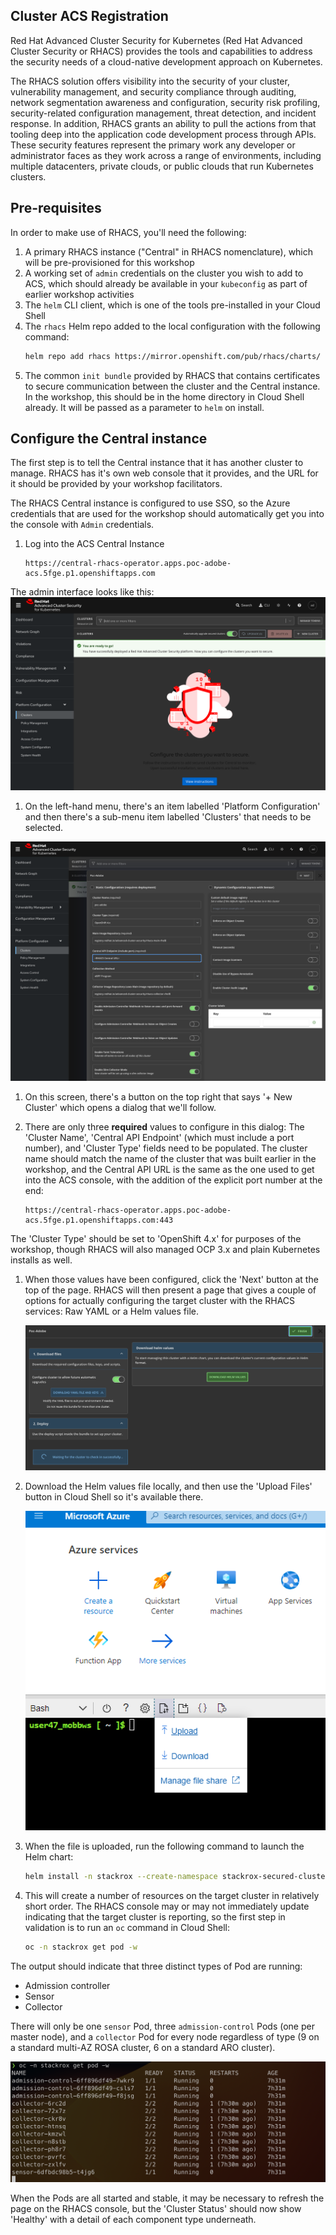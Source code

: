 ## Cluster ACS Registration

Red Hat Advanced Cluster Security for Kubernetes (Red Hat Advanced Cluster Security or RHACS) provides the tools and capabilities to address the security needs of a cloud-native development approach on Kubernetes.

The RHACS solution offers visibility into the security of your cluster, vulnerability management, and security compliance through auditing, network segmentation awareness and configuration, security risk profiling, security-related configuration management, threat detection, and incident response. In addition, RHACS grants an ability to pull the actions from that tooling deep into the application code development process through APIs.
These security features represent the primary work any developer or administrator faces as they work across a range of environments, including multiple datacenters, private clouds, or public clouds that run Kubernetes clusters.

## Pre-requisites

In order to make use of RHACS, you'll need the following:

1. A primary RHACS instance ("Central" in RHACS nomenclature), which will be pre-provisioned for this workshop
1. A working set of `admin` credentials on the cluster you wish to add to ACS, which should already be available in your `kubeconfig` as part of earlier workshop activities
1. The `helm` CLI client, which is one of the tools pre-installed in your Cloud Shell
1. The `rhacs` Helm repo added to the local configuration with the following command:
    ```bash
    helm repo add rhacs https://mirror.openshift.com/pub/rhacs/charts/
    ```
1. The common `init bundle` provided by RHACS that contains certificates to secure communication between the cluster and the Central instance. In the workshop, this should be in the home directory in Cloud Shell already. It will be passed as a parameter to `helm` on install.

## Configure the Central instance

The first step is to tell the Central instance that it has another cluster to manage. RHACS has it's own web console that it provides, and the URL for it should be provided by your workshop facilitators.

The RHACS Central instance is configured to use SSO, so the Azure credentials that are used for the workshop should automatically get you into the console with `Admin` credentials.

1. Log into the ACS Central Instance

    ```
    https://central-rhacs-operator.apps.poc-adobe-acs.5fge.p1.openshiftapps.com
    ```

The admin interface looks like this: ![ACS-Console](acs-cluster-home.png)

1. On the left-hand menu, there's an item labelled 'Platform Configuration' and then there's a sub-menu item labelled 'Clusters' that needs to be selected.

![ACS-Cluster-Add-Step-1](acs-cluster-step-1.png)

1. On this screen, there's a button on the top right that says '+ New Cluster' which opens a dialog that we'll follow.

1. There are only three **required** values to configure in this dialog: The 'Cluster Name', 'Central API Endpoint' (which must include a port number), and 'Cluster Type' fields need to be populated. The cluster name should match the name of the cluster that was built earlier in the workshop, and the Central API URL is the same as the one used to get into the ACS console, with the addition of the explicit port number at the end:

    ```
    https://central-rhacs-operator.apps.poc-adobe-acs.5fge.p1.openshiftapps.com:443
    ```

The 'Cluster Type' should be set to 'OpenShift 4.x' for purposes of the workshop, though RHACS will also managed OCP 3.x and plain Kubernetes installs as well.

1. When those values have been configured, click the 'Next' button at the top of the page. RHACS will then present a page that gives a couple of options for actually configuring the target cluster with the RHACS services: Raw YAML or a Helm values file.

    ![ACS-Cluster-Add-Step-2](acs-cluster-step-2.png)

1. Download the Helm values file locally, and then use the 'Upload Files' button in Cloud Shell so it's available there.

    ![ACS-File-Upload-Button](acs-upload.png)

1. When the file is uploaded, run the following command to launch the Helm chart:

    ```bash
    helm install -n stackrox --create-namespace stackrox-secured-cluster-services rhacs/secured-cluster-services -f <downloaded_helm_values_file> -f clouddrive/adobe-workshop-cluster-init-bundle.yaml
    ```

1. This will create a number of resources on the target cluster in relatively short order. The RHACS console may or may not immediately update indicating that the target cluster is reporting, so the first step in validation is to run an `oc` command in Cloud Shell:

    ```bash
    oc -n stackrox get pod -w
    ```

The output should indicate that three distinct types of Pod are running:

- Admission controller
- Sensor
- Collector

There will only be one `sensor` Pod, three `admission-control` Pods (one per master node), and a `collector` Pod for every node regardless of type (9 on a standard multi-AZ ROSA cluster, 6 on a standard ARO cluster).

![ACS-oc-output](acs-oc-output.png)

When the Pods are all started and stable, it may be necessary to refresh the page on the RHACS console, but the 'Cluster Status' should now show 'Healthy' with a detail of each component type underneath.




